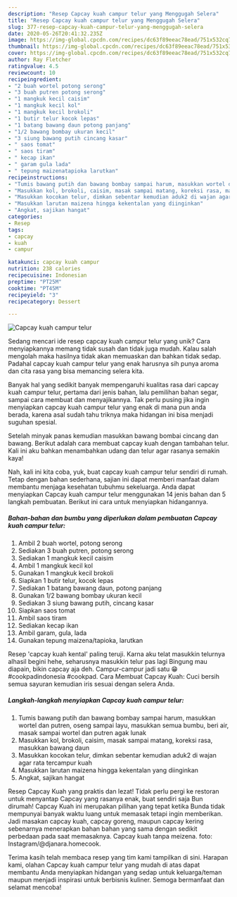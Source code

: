 ```yaml
---
description: "Resep Capcay kuah campur telur yang Menggugah Selera"
title: "Resep Capcay kuah campur telur yang Menggugah Selera"
slug: 377-resep-capcay-kuah-campur-telur-yang-menggugah-selera
date: 2020-05-26T20:41:32.235Z
image: https://img-global.cpcdn.com/recipes/dc63f89eeac78ead/751x532cq70/capcay-kuah-campur-telur-foto-resep-utama.jpg
thumbnail: https://img-global.cpcdn.com/recipes/dc63f89eeac78ead/751x532cq70/capcay-kuah-campur-telur-foto-resep-utama.jpg
cover: https://img-global.cpcdn.com/recipes/dc63f89eeac78ead/751x532cq70/capcay-kuah-campur-telur-foto-resep-utama.jpg
author: Ray Fletcher
ratingvalue: 4.5
reviewcount: 10
recipeingredient:
- "2 buah wortel potong serong"
- "3 buah putren potong serong"
- "1 mangkuk kecil caisim"
- "1 mangkuk kecil kol"
- "1 mangkuk kecil brokoli"
- "1 butir telur kocok lepas"
- "1 batang bawang daun potong panjang"
- "1/2 bawang bombay ukuran kecil"
- "3 siung bawang putih cincang kasar"
- " saos tomat"
- " saos tiram"
- " kecap ikan"
- " garam gula lada"
- " tepung maizenatapioka larutkan"
recipeinstructions:
- "Tumis bawang putih dan bawang bombay sampai harum, masukkan wortel dan putren, oseng sampai layu, masukkan semua bumbu, beri air, masak sampai wortel dan putren agak lunak"
- "Masukkan kol, brokoli, caisim, masak sampai matang, koreksi rasa, masukkan bawang daun"
- "Masukkan kocokan telur, dimkan sebentar kemudian aduk2 di wajan agar rata tercampur kuah"
- "Masukkan larutan maizena hingga kekentalan yang diinginkan"
- "Angkat, sajikan hangat"
categories:
- Resep
tags:
- capcay
- kuah
- campur

katakunci: capcay kuah campur 
nutrition: 238 calories
recipecuisine: Indonesian
preptime: "PT25M"
cooktime: "PT45M"
recipeyield: "3"
recipecategory: Dessert

---
```



![Capcay kuah campur telur](https://img-global.cpcdn.com/recipes/dc63f89eeac78ead/751x532cq70/capcay-kuah-campur-telur-foto-resep-utama.jpg)

Sedang mencari ide resep capcay kuah campur telur yang unik? Cara menyiapkannya memang tidak susah dan tidak juga mudah. Kalau salah mengolah maka hasilnya tidak akan memuaskan dan bahkan tidak sedap. Padahal capcay kuah campur telur yang enak harusnya sih punya aroma dan cita rasa yang bisa memancing selera kita.

Banyak hal yang sedikit banyak mempengaruhi kualitas rasa dari capcay kuah campur telur, pertama dari jenis bahan, lalu pemilihan bahan segar, sampai cara membuat dan menyajikannya. Tak perlu pusing jika ingin menyiapkan capcay kuah campur telur yang enak di mana pun anda berada, karena asal sudah tahu triknya maka hidangan ini bisa menjadi suguhan spesial.

Setelah minyak panas kemudian masukkan bawang bombai cincang dan bawang. Berikut adalah cara membuat capcay kuah dengan tambahan telur. Kali ini aku bahkan menambahkan udang dan telur agar rasanya semakin kaya!


Nah, kali ini kita coba, yuk, buat capcay kuah campur telur sendiri di rumah. Tetap dengan bahan sederhana, sajian ini dapat memberi manfaat dalam membantu menjaga kesehatan tubuhmu sekeluarga. Anda dapat menyiapkan Capcay kuah campur telur menggunakan 14 jenis bahan dan 5 langkah pembuatan. Berikut ini cara untuk menyiapkan hidangannya.

<!--inarticleads1-->

##### Bahan-bahan dan bumbu yang diperlukan dalam pembuatan Capcay kuah campur telur:

1. Ambil 2 buah wortel, potong serong
1. Sediakan 3 buah putren, potong serong
1. Sediakan 1 mangkuk kecil caisim
1. Ambil 1 mangkuk kecil kol
1. Gunakan 1 mangkuk kecil brokoli
1. Siapkan 1 butir telur, kocok lepas
1. Sediakan 1 batang bawang daun, potong panjang
1. Gunakan 1/2 bawang bombay ukuran kecil
1. Sediakan 3 siung bawang putih, cincang kasar
1. Siapkan  saos tomat
1. Ambil  saos tiram
1. Sediakan  kecap ikan
1. Ambil  garam, gula, lada
1. Gunakan  tepung maizena/tapioka, larutkan


Resep &#39;capcay kuah kental&#39; paling teruji. Karna aku telat masukkin telurnya alhasil begini hehe, seharusnya masukkin telur pas lagi Bingung mau diapain, bikin capcay aja deh. Campur-campur jadi satu 😁 #cookpadindonesia #cookpad. Cara Membuat Capcay Kuah: Cuci bersih semua sayuran kemudian iris sesuai dengan selera Anda. 

<!--inarticleads2-->

##### Langkah-langkah menyiapkan Capcay kuah campur telur:

1. Tumis bawang putih dan bawang bombay sampai harum, masukkan wortel dan putren, oseng sampai layu, masukkan semua bumbu, beri air, masak sampai wortel dan putren agak lunak
1. Masukkan kol, brokoli, caisim, masak sampai matang, koreksi rasa, masukkan bawang daun
1. Masukkan kocokan telur, dimkan sebentar kemudian aduk2 di wajan agar rata tercampur kuah
1. Masukkan larutan maizena hingga kekentalan yang diinginkan
1. Angkat, sajikan hangat


Resep Capcay Kuah yang praktis dan lezat! Tidak perlu pergi ke restoran untuk menyantap Capcay yang rasanya enak, buat sendiri saja Bun dirumah! Capcay Kuah ini merupakan pilihan yang tepat ketika Bunda tidak mempunyai banyak waktu luang untuk memasak tetapi ingin memberikan. Jadi masakan capcay kuah, capcay goreng, maupun capcay kering sebenarnya menerapkan bahan bahan yang sama dengan sedikit perbedaan pada saat memasaknya. Capcay kuah tanpa meizena. foto: Instagram/@djanara.homecook. 

Terima kasih telah membaca resep yang tim kami tampilkan di sini. Harapan kami, olahan Capcay kuah campur telur yang mudah di atas dapat membantu Anda menyiapkan hidangan yang sedap untuk keluarga/teman maupun menjadi inspirasi untuk berbisnis kuliner. Semoga bermanfaat dan selamat mencoba!
